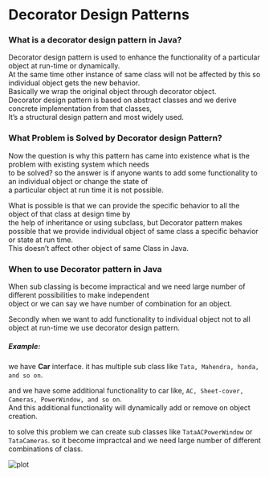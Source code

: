 # Decorator Design Patterns
### What is a decorator design pattern in Java?

   <p>Decorator design pattern is used to enhance the functionality of a particular object at run-time or dynamically.<br/>
  At the same time other instance of same class will not be affected by this so individual object gets the new behavior.<br/>
  Basically we wrap the original object through decorator object.<br/>
  Decorator design pattern is based on abstract classes and we derive concrete implementation from that classes,<br/>
  It’s a structural design pattern and most widely used.</p>

### What Problem is Solved by Decorator design Pattern?
<p>Now the question is why this pattern has came into existence what is the problem with existing system which needs <br/>
to be solved? so the answer is if anyone wants to add some functionality to an individual object or change the state of <br/>a particular object at run time it is not possible.</p>

<p> What is possible is that we can provide the specific behavior to all the object of that class at design time by<br/> 
the help of inheritance or using subclass, but Decorator pattern makes possible that we provide individual object of same class a specific behavior or state at run time.<br/> This doesn’t affect other object of same Class in Java.</p>

### When to use Decorator pattern in Java
<p>When sub classing is become impractical and we need large number of different possibilities to make independent <br/>object or we can say we have number of combination for an object.</p>

<p>Secondly when we want to add functionality to individual object not to all object at run-time we use decorator design pattern.</p>

##### Example:
   we have  **Car** interface. it has multiple sub class like
`Tata, Mahendra, honda, and so on`.</p>
  and we have some additional functionality to car like, `AC, Sheet-cover, 
Cameras, PowerWindow, and so on`.<br/>
 And this additional functionality will dynamically add or remove on object creation.

to solve this problem we can create sub classes like `TataACPowerWindow` or `TataCameras`.
so it become impractcal and we need large number of different combinations of class.


![plot](/Users/marathed/TomTom/Development/src/com/designPattern/decorator/img.png)


   